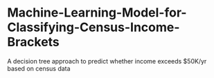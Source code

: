 # Machine-Learning-Model-for-Classifying-Census-Income-Brackets
A decision tree approach to predict whether income exceeds $50K/yr based on census data
